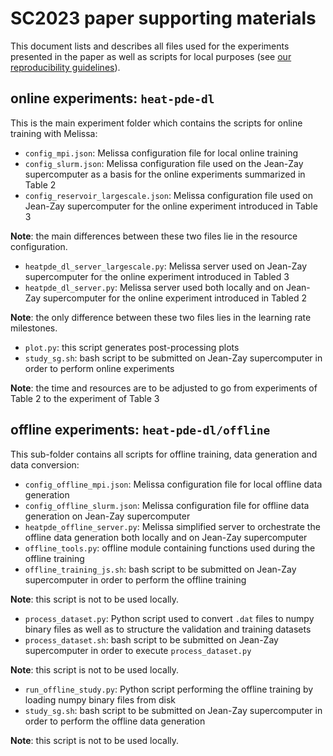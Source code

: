# SC2023 paper supporting materials

This document lists and describes all files used for the experiments presented in the paper as well as scripts for local purposes (see [our reproducibility guidelines](https://gitlab.inria.fr/melissa/melissa/-/blob/heatpde-sc2023/README.md)).

## online experiments: `heat-pde-dl`

This is the main experiment folder which contains the scripts for online training with Melissa:

- `config_mpi.json`: Melissa configuration file for local online training
- `config_slurm.json`: Melissa configuration file used on the Jean-Zay supercomputer as a basis for the online experiments summarized in Table 2
- `config_reservoir_largescale.json`: Melissa configuration file used on Jean-Zay supercomputer for the online experiment introduced in Table 3

**Note**: the main differences between these two files lie in the resource configuration.

- `heatpde_dl_server_largescale.py`: Melissa server used on Jean-Zay supercomputer for the online experiment introduced in Tabled 3
- `heatpde_dl_server.py`: Melissa server used both locally and on Jean-Zay supercomputer for the online experiment introduced in Tabled 2

**Note**: the only difference between these two files lies in the learning rate milestones.

- `plot.py`: this script generates post-processing plots
- `study_sg.sh`: bash script to be submitted on Jean-Zay supercomputer in order to perform online experiments

**Note**: the time and resources are to be adjusted to go from experiments of Table 2 to the experiment of Table 3

## offline experiments: `heat-pde-dl/offline`

This sub-folder contains all scripts for offline training, data generation and data conversion:

- `config_offline_mpi.json`: Melissa configuration file for local offline data generation
- `config_offline_slurm.json`: Melissa configuration file for offline data generation on Jean-Zay supercomputer
- `heatpde_offline_server.py`: Melissa simplified server to orchestrate the offline data generation both locally and on Jean-Zay supercomputer
- `offline_tools.py`: offline module containing functions used during the offline training
- `offline_training_js.sh`: bash script to be submitted on Jean-Zay supercomputer in order to perform the offline training

**Note**: this script is not to be used locally. 

- `process_dataset.py`: Python script used to convert `.dat` files to numpy binary files as well as to structure the validation and training datasets
- `process_dataset.sh`: bash script to be submitted on Jean-Zay supercomputer in order to execute `process_dataset.py`

**Note**: this script is not to be used locally. 

- `run_offline_study.py`: Python script performing the offline training by loading numpy binary files from disk
- `study_sg.sh`: bash script to be submitted on Jean-Zay supercomputer in order to perform the offline data generation

**Note**: this script is not to be used locally.